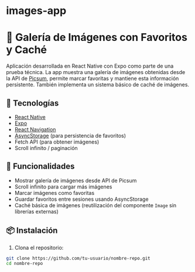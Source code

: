 # images-app
# 📸 Galería de Imágenes con Favoritos y Caché

Aplicación desarrollada en React Native con Expo como parte de una prueba técnica. La app muestra una galería de imágenes obtenidas desde la API de [Picsum](https://picsum.photos/), permite marcar favoritas y mantiene esta información persistente. También implementa un sistema básico de caché de imágenes.

## 🚀 Tecnologías

- [React Native](https://reactnative.dev/)
- [Expo](https://expo.dev/)
- [React Navigation](https://reactnavigation.org/)
- [AsyncStorage](https://react-native-async-storage.github.io/async-storage/) (para persistencia de favoritos)
- Fetch API (para obtener imágenes)
- Scroll infinito / paginación

## 🧩 Funcionalidades

- Mostrar galería de imágenes desde API de Picsum
- Scroll infinito para cargar más imágenes
- Marcar imágenes como favoritas
- Guardar favoritos entre sesiones usando AsyncStorage
- Caché básica de imágenes (reutilización del componente `Image` sin librerías externas)

## 📦 Instalación

1. Clona el repositorio:

```bash
git clone https://github.com/tu-usuario/nombre-repo.git
cd nombre-repo
